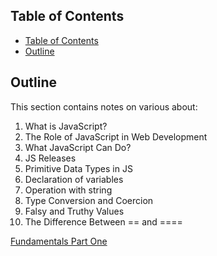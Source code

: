 ## Table of Contents

- [Table of Contents](#table-of-contents)
- [Outline](#outline)

## Outline

This section contains notes on various about:

1. What is JavaScript?
2. The Role of JavaScript in Web Development
3. What JavaScript Can Do?
4. JS Releases
5. Primitive Data Types in JS
6. Declaration of variables
7. Operation with string
8. Type Conversion and Coercion
9. Falsy and Truthy Values
10. The Difference Between == and ====

[Fundamentals Part One](./sections/fund_1.md)
